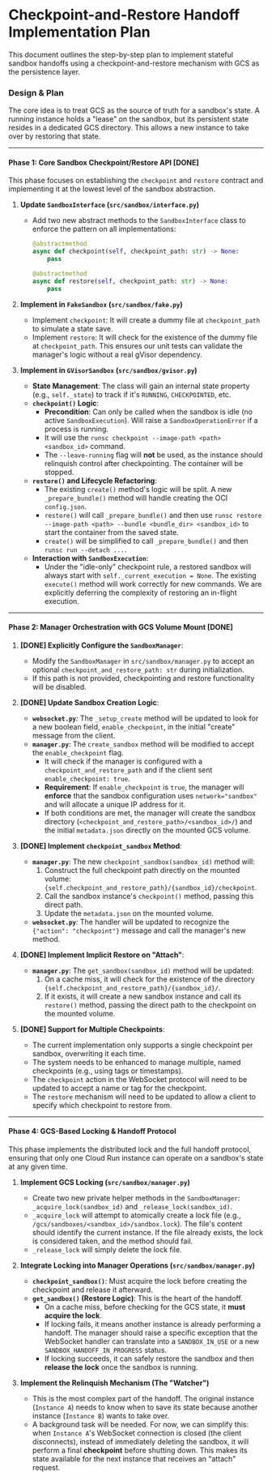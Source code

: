 # Checkpoint-and-Restore Handoff Implementation Plan

This document outlines the step-by-step plan to implement stateful sandbox handoffs using a checkpoint-and-restore mechanism with GCS as the persistence layer.

### **Design & Plan**

The core idea is to treat GCS as the source of truth for a sandbox's state. A running instance holds a "lease" on the sandbox, but its persistent state resides in a dedicated GCS directory. This allows a new instance to take over by restoring that state.

---

#### **Phase 1: Core Sandbox Checkpoint/Restore API [DONE]**

This phase focuses on establishing the `checkpoint` and `restore` contract and implementing it at the lowest level of the sandbox abstraction.

1.  **Update `SandboxInterface` (`src/sandbox/interface.py`)**
    *   Add two new abstract methods to the `SandboxInterface` class to enforce the pattern on all implementations:
        ```python
        @abstractmethod
        async def checkpoint(self, checkpoint_path: str) -> None:
            pass

        @abstractmethod
        async def restore(self, checkpoint_path: str) -> None:
            pass
        ```

2.  **Implement in `FakeSandbox` (`src/sandbox/fake.py`)**
    *   Implement `checkpoint`: It will create a dummy file at `checkpoint_path` to simulate a state save.
    *   Implement `restore`: It will check for the existence of the dummy file at `checkpoint_path`. This ensures our unit tests can validate the manager's logic without a real gVisor dependency.

3.  **Implement in `GVisorSandbox` (`src/sandbox/gvisor.py`)**
    *   **State Management**: The class will gain an internal state property (e.g., `self._state`) to track if it's `RUNNING`, `CHECKPOINTED`, etc.
    *   **`checkpoint()` Logic**:
        *   **Precondition**: Can only be called when the sandbox is idle (no active `SandboxExecution`). Will raise a `SandboxOperationError` if a process is running.
        *   It will use the `runsc checkpoint --image-path <path> <sandbox_id>` command.
        *   The `--leave-running` flag will **not** be used, as the instance should relinquish control after checkpointing. The container will be stopped.
    *   **`restore()` and Lifecycle Refactoring**:
        *   The existing `create()` method's logic will be split. A new `_prepare_bundle()` method will handle creating the OCI `config.json`.
        *   `restore()` will call `_prepare_bundle()` and then use `runsc restore --image-path <path> --bundle <bundle_dir> <sandbox_id>` to start the container from the saved state.
        *   `create()` will be simplified to call `_prepare_bundle()` and then `runsc run --detach ...`.
    *   **Interaction with `SandboxExecution`**:
        *   Under the "idle-only" checkpoint rule, a restored sandbox will always start with `self._current_execution = None`. The existing `execute()` method will work correctly for new commands. We are explicitly deferring the complexity of restoring an in-flight execution.

---

#### **Phase 2: Manager Orchestration with GCS Volume Mount [DONE]**

1.  **[DONE] Explicitly Configure the `SandboxManager`**:
    *   Modify the `SandboxManager` in `src/sandbox/manager.py` to accept an optional `checkpoint_and_restore_path: str` during initialization.
    *   If this path is not provided, checkpointing and restore functionality will be disabled.

2.  **[DONE] Update Sandbox Creation Logic**:
    *   **`websocket.py`**: The `_setup_create` method will be updated to look for a new boolean field, `enable_checkpoint`, in the initial "create" message from the client.
    *   **`manager.py`**: The `create_sandbox` method will be modified to accept the `enable_checkpoint` flag.
        *   It will check if the manager is configured with a `checkpoint_and_restore_path` and if the client sent `enable_checkpoint: true`.
        *   **Requirement**: If `enable_checkpoint` is `true`, the manager will **enforce** that the sandbox configuration uses `network="sandbox"` and will allocate a unique IP address for it.
        *   If both conditions are met, the manager will create the sandbox directory (`<checkpoint_and_restore_path>/<sandbox_id>/`) and the initial `metadata.json` directly on the mounted GCS volume.

3.  **[DONE] Implement `checkpoint_sandbox` Method**:
    *   **`manager.py`**: The new `checkpoint_sandbox(sandbox_id)` method will:
        1.  Construct the full checkpoint path directly on the mounted volume: `{self.checkpoint_and_restore_path}/{sandbox_id}/checkpoint`.
        2.  Call the sandbox instance's `checkpoint()` method, passing this direct path.
        3.  Update the `metadata.json` on the mounted volume.
    *   **`websocket.py`**: The handler will be updated to recognize the `{"action": "checkpoint"}` message and call the manager's new method.

4.  **[DONE] Implement Implicit Restore on "Attach"**:
    *   **`manager.py`**: The `get_sandbox(sandbox_id)` method will be updated:
        1.  On a cache miss, it will check for the existence of the directory `{self.checkpoint_and_restore_path}/{sandbox_id}/`.
        2.  If it exists, it will create a new sandbox instance and call its `restore()` method, passing the direct path to the checkpoint on the mounted volume.

5.  **[DONE] Support for Multiple Checkpoints**:
    *   The current implementation only supports a single checkpoint per sandbox, overwriting it each time.
    *   The system needs to be enhanced to manage multiple, named checkpoints (e.g., using tags or timestamps).
    *   The `checkpoint` action in the WebSocket protocol will need to be updated to accept a name or tag for the checkpoint.
    *   The `restore` mechanism will need to be updated to allow a client to specify which checkpoint to restore from.

---

#### **Phase 4: GCS-Based Locking & Handoff Protocol**

This phase implements the distributed lock and the full handoff protocol, ensuring that only one Cloud Run instance can operate on a sandbox's state at any given time.

1.  **Implement GCS Locking (`src/sandbox/manager.py`)**
    *   Create two new private helper methods in the `SandboxManager`: `_acquire_lock(sandbox_id)` and `_release_lock(sandbox_id)`.
    *   `_acquire_lock` will attempt to atomically create a lock file (e.g., `/gcs/sandboxes/<sandbox_id>/sandbox.lock`). The file's content should identify the current instance. If the file already exists, the lock is considered taken, and the method should fail.
    *   `_release_lock` will simply delete the lock file.

2.  **Integrate Locking into Manager Operations (`src/sandbox/manager.py`)**
    *   **`checkpoint_sandbox()`**: Must acquire the lock before creating the checkpoint and release it afterward.
    *   **`get_sandbox()` (Restore Logic)**: This is the heart of the handoff.
        *   On a cache miss, before checking for the GCS state, it **must acquire the lock**.
        *   If locking fails, it means another instance is already performing a handoff. The manager should raise a specific exception that the WebSocket handler can translate into a `SANDBOX_IN_USE` or a new `SANDBOX_HANDOFF_IN_PROGRESS` status.
        *   If locking succeeds, it can safely restore the sandbox and then **release the lock** once the sandbox is running.

3.  **Implement the Relinquish Mechanism (The "Watcher")**
    *   This is the most complex part of the handoff. The original instance (`Instance A`) needs to know when to save its state because another instance (`Instance B`) wants to take over.
    *   A background task will be needed. For now, we can simplify this: when `Instance A`'s WebSocket connection is closed (the client disconnects), instead of immediately deleting the sandbox, it will perform a final **checkpoint** before shutting down. This makes its state available for the next instance that receives an "attach" request.
